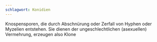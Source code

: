 ```yaml
---
schlagwort: Konidien
---
```

Knospensporen, die durch Abschnürung oder Zerfall von Hyphen oder Myzelien entstehen. Sie dienen der ungeschlechtlichen (asexuellen) Vermehrung, erzeugen also Klone